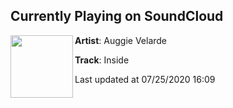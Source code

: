 ## Currently Playing on SoundCloud

[<img align="left" width="100" src="https://i1.sndcdn.com/artworks-1UhbUfoN0zUT49Pz-Jz3xeA-t50x50.jpg">](https://soundcloud.com/auggievelarde/inside)

**Artist**: Auggie Velarde 

**Track**: Inside

Last updated at 07/25/2020 16:09
